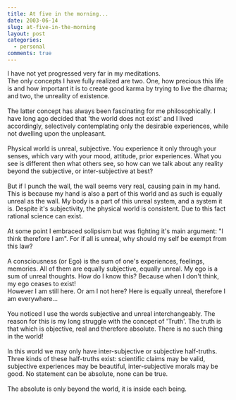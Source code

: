 ```yaml
---
title: At five in the morning...
date: 2003-06-14
slug: at-five-in-the-morning
layout: post
categories:
  - personal
comments: true
---
```


I have not yet progressed very far in my meditations. <br />The only concepts I have fully realized are two. One, how precious this life is and how important it is to create good karma by trying to live the dharma; and two, the unreality of existence.<br /><br />The latter concept has always been fascinating for me philosophically. I have long ago decided that 'the world does not exist' and I lived accordingly, selectively contemplating only the desirable experiences, while not dwelling upon the unpleasant. <br /><br />Physical world is unreal, subjective. You experience it only through your senses, which vary with your mood, attitude, prior experiences. What you see is different then what others see, so how can we talk about any reality beyond the subjective, or inter-subjective at best? <br /><br />But if I punch the wall, the wall seems very real, causing pain in my hand. This is because my hand is also a part of this world and as such is equally unreal as the wall. My body is a part of this unreal system, and a system it is. Despite it's subjectivity, the physical world is consistent. Due to this fact rational science can exist. <br /><br />At some point I embraced solipsism but was fighting it's main argument: "I think therefore I am". For if all is unreal, why should my self be exempt from this law? <br /><br />A consciousness (or Ego) is the sum of one's experiences, feelings, memories. All of them are equally subjective, equally unreal. My ego is a sum of unreal thoughts. How do I know this? Because when I don't think, my ego ceases to exist! <br />However I am still here. Or am I not here? Here is equally unreal, therefore I am everywhere... <br /><br />You noticed I use the words subjective and unreal interchangeably. The reason for this is my long struggle with the concept of 'Truth'. The truth is that which is objective, real and therefore absolute. There is no such thing in the world! <br /><br />In this world we may only have inter-subjective or subjective half-truths. Three kinds of these half-truths exist: scientific claims may be valid, subjective experiences may be beautiful, inter-subjective morals may be good. No statement can be absolute, none can be true.<br /><br />The absolute is only beyond the world, it is inside each being.<br />